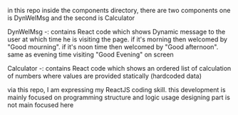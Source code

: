 in this repo inside the components directory, there are two components one is DynWelMsg and the second is Calculator

DynWelMsg -: contains React code which shows Dynamic message to the user at which time he is visiting the page. if it's morning then welcomed by "Good mourning". if it's noon time then welcomed by "Good afternoon". same as evening time visiting "Good Evening" on screen

Calculator -: contains React code which shows an ordered list of calculation of numbers where values are provided statically (hardcoded data)

via this repo, I am expressing my ReactJS coding skill. this development is mainly focused on programming structure and logic usage designing part is not main focused here
